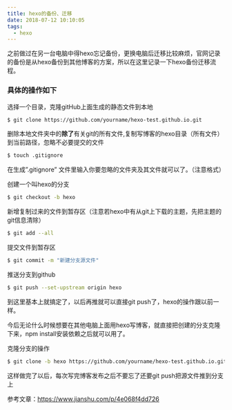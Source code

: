 ```yaml
---
title: hexo的备份、迁移
date: 2018-07-12 10:10:05
tags:
  - hexo
---
```

之前做过在另一台电脑中得hexo忘记备份，更换电脑后迁移比较麻烦，官网记录的备份是从hexo备份到其他博客的方案，所以在这里记录一下hexo备份迁移流程。

<!-- more -->
### 具体的操作如下

选择一个目录，克隆gitHub上面生成的静态文件到本地
``` bash
$ git clone https://github.com/yourname/hexo-test.github.io.git
```

删除本地文件夹中的**除了**有关git的所有文件,复制写博客的hexo目录（所有文件）到当前路径，忽略不必要提交的文件
``` bash
$ touch .gitignore
```
在生成”.gitignore” 文件里输入你要忽略的文件夹及其文件就可以了。（注意格式）

创建一个叫hexo的分支
``` bash
$ git checkout -b hexo
```

新增复制过来的文件到暂存区（注意若hexo中有从git上下载的主题，先把主题的git信息清除）
``` bash
$ git add --all
```

提交文件到暂存区
``` bash
$ git commit -m "新建分支源文件"
```
推送分支到github
``` bash
$ git push --set-upstream origin hexo
```
到这里基本上就搞定了，以后再推就可以直接git push了，hexo的操作跟以前一样。

今后无论什么时候想要在其他电脑上面用hexo写博客，就直接把创建的分支克隆下来，npm install安装依赖之后就可以用了。

克隆分支的操作
``` bash
$ git clone -b hexo https://github.com/yourname/hexo-test.github.io.git
```
这样做完了以后，每次写完博客发布之后不要忘了还要git push把源文件推到分支上

参考文章：https://www.jianshu.com/p/4e068f4dd726

